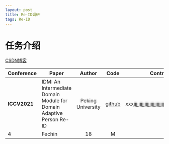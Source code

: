 ```yaml
---
layout: post
title: Re-ID调研
tags: Re-ID
---
```


# 任务介绍

[CSDN博客](https://blog.csdn.net/mzpmzk/article/details/81844261)


<style>
table th:first-of-type {
    width: 2cm;
}
 table th:nth-of-type(2) {
    width: 1000pt;
}
table th:nth-of-type(5) {
    width: 1500pt;
}
}
</style>

| **Conference** | **Paper**   | **Author** | **Code** | **Contribution**|
|--    |---------|:--------:|:------:|:--:|
| **ICCV2021** | IDM: An Intermediate Domain Module for Domain Adaptive Person Re-ID | Peking University  | [github](https://github.com/SikaStar/IDM) | xxxjjjjjjjjjjjjjjjjjjjjjjjjjjjjjjjjjjxxxxxxxxxxx|
| 4          | Fechin  | 18     | M    |         | 






